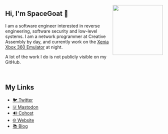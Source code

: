 <img align="right" src="https://spacego.at/goatOfTheDay" height=160px></img>
<h2 >
 Hi, I'm SpaceGoat 🐐
</h2>

<p>
I am a software engineer interested in reverse engineering, software security and low-level systems. I am a network programmer at Creative Assembly by day, and currently work on the <a href="https://github.com/xenia-project/xenia">Xenia Xbox 360 Emulator</a> at night. 
</p>
<p>
A lot of the work I do is not publicly visible on my GitHub. 
</p>


<br/>

<h2 align="left">My Links</h2>
<ul>
<li><a href="https://twitter.com/Razzilient">🐦 Twitter</a></li>
<li><a href="https://mastodon.lol/@spacegoat">🇲 Mastodon</a></li>
 <li><a href="https://cohost.org/spacegoat">🔊 Cohost</a></li>
<li><a href="https://spacego.at">🌐 Website</a></li>
<li><a href="https://spacego.at/blog/">📚 Blog</a></li>
</ul>
